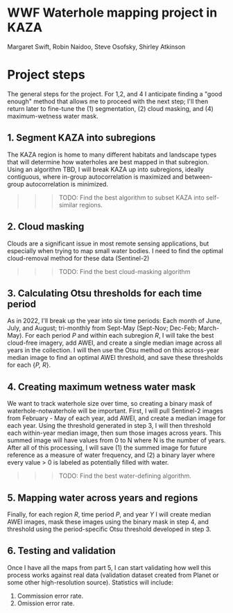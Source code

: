 # WWF Waterhole mapping project in KAZA

Margaret Swift, Robin Naidoo, Steve Osofsky, Shirley Atkinson

# Project steps
The general steps for the project. For 1,2, and 4 I anticipate finding a "good enough" method that allows me to proceed with the next step; I'll then return later to fine-tune the (1) segmentation, (2) cloud masking, and (4) maximum-wetness water mask.

## 1.	Segment KAZA into subregions
The KAZA region is home to many different habitats and landscape types that will determine how waterholes are best mapped in that subregion. Using an algorithm TBD, I will break KAZA up into subregions, ideally contiguous, where in-group autocorrelation is maximized and between-group autocorrelation is minimized.

>>> TODO: Find the best algorithm to subset KAZA into self-similar regions.

## 2.	Cloud masking
Clouds are a significant issue in most remote sensing applications, but especially when trying to map small water bodies. I need to find the optimal cloud-removal method for these data (Sentinel-2)

>>> TODO: Find the best cloud-masking algorithm

## 3. Calculating Otsu thresholds for each time period
As in 2022, I'll break up the year into six time periods: Each month of June, July, and August; tri-monthly from Sept-May (Sept-Nov; Dec-Feb; March-May). For each period _P_ and within each subregion _R_, I will take the best cloud-free imagery, add AWEI, and create a single median image across all years in the collection. I will then use the Otsu method on this across-year median image to find an optimal AWEI threshold, and save these thresholds for each {_P, R_}.

## 4.	Creating maximum wetness water mask
We want to track waterhole size over time, so creating a binary mask of waterhole-notwaterhole will be important. First, I will pull Sentinel-2 images from February - May of each year, add AWEI, and create a median image for each year. Using the threshold generated in step 3, I will then threshold each within-year median image, then sum those images across years. This summed image will have values from 0 to N where N is the number of years. After all of this processing, I will save (1) the summed image for future reference as a measure of water frequency, and (2) a binary layer where every value > 0 is labeled as potentially filled with water.

>>> TODO: Find the best water-defining algorithm.

## 5. Mapping water across years and regions
Finally, for each region _R_, time period _P_, and year _Y_ I will create median AWEI images, mask these images using the binary mask in step 4, and threshold using the period-specific Otsu threshold developed in step 3. 

## 6. Testing and validation
Once I have all the maps from part 5, I can start validating how well this process works against real data (validation dataset created from Planet or some other high-resolution source). Statistics will include:
1. Commission error rate.
2. Omission error rate.


        

